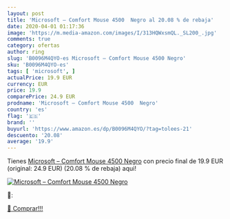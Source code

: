 ```yaml
---
layout: post
title: 'Microsoft – Comfort Mouse 4500  Negro al 20.08 % de rebaja'
date: 2020-04-01 01:17:36
image: 'https://m.media-amazon.com/images/I/313HQWxsmQL._SL200_.jpg'
comments: true
category: ofertas
author: ring
slug: 'B0096M4QYO-es Microsoft – Comfort Mouse 4500 Negro'
sku: 'B0096M4QYO-es'
tags: [ 'microsoft', ]
actualPrice: 19.9 EUR
currency: EUR
price: 19.9
comparePrice: 24.9 EUR
prodname: 'Microsoft – Comfort Mouse 4500  Negro'
country: 'es'
flag: '🇪🇸'
brand: ''
buyurl: 'https://www.amazon.es/dp/B0096M4QYO/?tag=tolees-21'
descuento: '20.08'
average: '19.9'
---
```


Tienes [Microsoft – Comfort Mouse 4500  Negro](https://www.amazon.es/dp/B0096M4QYO/?tag=tolees-21) con precio final de  19.9 EUR (original: 24.9 EUR) (20.08 %  de rebaja) aqui!

[![Microsoft – Comfort Mouse 4500  Negro](https://m.media-amazon.com/images/I/313HQWxsmQL._SL200_.jpg)](https://www.amazon.es/dp/B0096M4QYO/?tag=tolees-21)

🔎:


[🛒 Comprar!!!](https://www.amazon.es/dp/B0096M4QYO/?tag=tolees-21)

